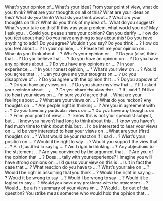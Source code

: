 What's your opinion of...
What's your idea?
From your point of view, what do you think?
What are your thoughts on all of this?
What are your ideas on this?
What do you think?
What do you think about ...?
What are your thoughts on this?
What do you think of my idea of... 
What do you suggest?
What's your take on this?
If this was your problem, what would you do?
May I ask you ...
Could you please share your opinion?
Can you clarify ... 
How do you feel about that?
Do you have anything to say about this?
Do you have anything to add?
Do you agree?
Wouldn't you say?
Do you think … ?
How do you feel about … ?
In your opinion, … ?
Please tell me your opinion on …
What do you think about … ?
What’s your opinion on … ?
Do you (also) think that … ?
Do you believe that … ?
Do you have an opinion on … ?
Do you have any opinions about … ?
Do you have any opinions on … ?
In your experience, … ?
In your honest opinion, … ?
What’s your view on … ?
Would you agree that … ?
Can you give me your thoughts on … ?
Do you disapprove of … ?
Do you agree with the opinion that … ?
Do you approve of … ?
Do you have any views on … ?
Do you share my view that … ?
If I asked your opinion about … , … ?
Do you share the view that … ?
If I said ?
I’d like (to hear) your views on …
I’m sure you’d agree that …
What are your feelings about … ?
What are your views on … ?
What do you reckon?
Any thoughts on … ?
Are people right in thinking … ?
Are you in agreement with … ?
Do you have any particular views on … ?
Do you have any thoughts on … ?
From your point of view, … ?
I know this is not your specialist subject, but …
I know you haven’t had long to think about this …
I know you haven’t had much time to think about this, but …
I’d be interested to hear your views on …
I’d be very interested to hear your views on …
What are your (first) thoughts on … ?
What would be your reaction if I said … ?
What’s your position on … ?
Would it be right to say … ?
Would you support the view that … ?
Am I justified in saying … ?
Am I right in thinking … ?
Any objections to the statement … ?
Are you convinced by the argument that … ?
Are you of the opinion that … ?
Does … tally with your experience?
I imagine you will have strong opinions on …
I’d guess your view on this is …
Is it in fact the case that … ?
What reaction do you have to … ?
What’s your take on … ?
Would I be right in assuming that you think … ?
Would I be right in saying … ?
Would it be wrong to say … ?
Would I be wrong to say … ?
Would it be logical to say … ?
Would you have any problems with the statement … ?
Would … be a fair summary of your views on … ?
Would … be out of the question?
You strike me as someone who would hold the opinion that …